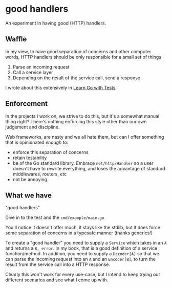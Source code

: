 # good handlers

An experiment in having good (HTTP) handlers.

## Waffle

In my view, to have good separation of concerns and other computer words, HTTP handlers should be only responsible for a small set of things

1. Parse an incoming request
2. Call a service layer
3. Depending on the result of the service call, send a response

I wrote about this extensively in [Learn Go with Tests](https://quii.gitbook.io/learn-go-with-tests/questions-and-answers/http-handlers-revisited)

## Enforcement

In the projects I work on, we strive to do this, but it's a somewhat manual thing right? There's nothing enforcing this style other than our own judgement and discipline. 

Web frameworks, are nasty and we all hate them, but can I offer something that is opinionated _enough_ to:
- enforce this separation of concerns
- retain testability
- be of the Go standard library. Embrace `net/http/Handler` so a user doesn't have to rewrite everything, and loses the advantage of standard middlewares, routers, etc
- not be annoying

## What we have

"good handlers"

Dive in to the test and the `cmd/example/main.go`

You'll notice it doesn't offer much, it stays like the stdlib, but it does force some separation of concerns in a typesafe manner (thanks generics!)

To create a "good handler" you need to supply a `Service` which takes in an `A` and returns a `B, error`. In my book, that is a good definition of a service function/method. In addition, you need to supply a `Decoder[A]` so that we can parse the incoming request into an `A` and an `Encoder[B]`, to turn the result from the service call into a HTTP response.

Clearly this won't work for every use-case, but I intend to keep trying out different scenarios and see what I come up with. 